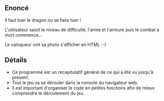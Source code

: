 ## Enoncé

Il faut tuer le dragon ou se faire tuer !

L'utilisateur saisit le niveau de difficulté, l'arme et l'armure puis le combat à mort commence...

Le vainqueur voit sa photo s'afficher en HTML :-)

## Détails

* Ce programme est un récapitulatif général de ce qui a été vu jusqu'à présent.
* Tout le jeu va se dérouler dans la console du navigateur web.
* Il est important d'organiser le code en petites fonctions afin de mieux comprendre le déroulement du jeu.